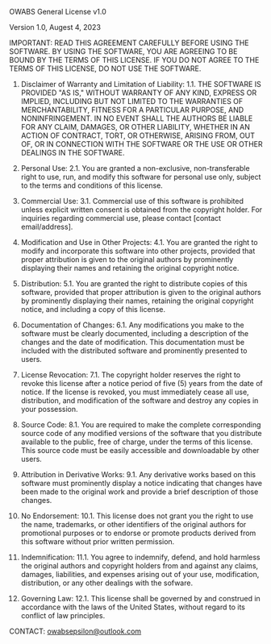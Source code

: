 OWABS General License v1.0

Version 1.0, Augest 4, 2023

IMPORTANT: READ THIS AGREEMENT CAREFULLY BEFORE USING THE SOFTWARE. BY USING THE SOFTWARE, YOU ARE AGREEING TO BE BOUND BY THE TERMS OF THIS LICENSE. IF YOU DO NOT AGREE TO THE TERMS OF THIS LICENSE, DO NOT USE THE SOFTWARE.

1. Disclaimer of Warranty and Limitation of Liability:
   1.1. THE SOFTWARE IS PROVIDED "AS IS," WITHOUT WARRANTY OF ANY KIND, EXPRESS OR IMPLIED, INCLUDING BUT NOT LIMITED TO THE WARRANTIES OF MERCHANTABILITY, FITNESS FOR A PARTICULAR PURPOSE, AND NONINFRINGEMENT. IN NO EVENT SHALL THE AUTHORS BE LIABLE FOR ANY CLAIM, DAMAGES, OR OTHER LIABILITY, WHETHER IN AN ACTION OF CONTRACT, TORT, OR OTHERWISE, ARISING FROM, OUT OF, OR IN CONNECTION WITH THE SOFTWARE OR THE USE OR OTHER DEALINGS IN THE SOFTWARE.

2. Personal Use:
   2.1. You are granted a non-exclusive, non-transferable right to use, run, and modify this software for personal use only, subject to the terms and conditions of this license.
   
3. Commercial Use:
   3.1. Commercial use of this software is prohibited unless explicit written consent is obtained from the copyright holder. For inquiries regarding commercial use, please contact [contact email/address].
   
4. Modification and Use in Other Projects:
   4.1. You are granted the right to modify and incorporate this software into other projects, provided that proper attribution is given to the original authors by prominently displaying their names and retaining the original copyright notice.
   
5. Distribution:
   5.1. You are granted the right to distribute copies of this software, provided that proper attribution is given to the original authors by prominently displaying their names, retaining the original copyright notice, and including a copy of this license.
   
6. Documentation of Changes:
   6.1. Any modifications you make to the software must be clearly documented, including a description of the changes and the date of modification. This documentation must be included with the distributed software and prominently presented to users.
   
7. License Revocation:
   7.1. The copyright holder reserves the right to revoke this license after a notice period of five (5) years from the date of notice. If the license is revoked, you must immediately cease all use, distribution, and modification of the software and destroy any copies in your possession.
   
8. Source Code:
   8.1. You are required to make the complete corresponding source code of any modified versions of the software that you distribute available to the public, free of charge, under the terms of this license. This source code must be easily accessible and downloadable by other users.

9. Attribution in Derivative Works:
   9.1. Any derivative works based on this software must prominently display a notice indicating that changes have been made to the original work and provide a brief description of those changes.

10. No Endorsement:
    10.1. This license does not grant you the right to use the name, trademarks, or other identifiers of the original authors for promotional purposes or to endorse or promote products derived from this software without prior written permission.
    
11. Indemnification:
    11.1. You agree to indemnify, defend, and hold harmless the original authors and copyright holders from and against any claims, damages, liabilities, and expenses arising out of your use, modification, distribution, or any other dealings with the sofware.

12. Governing Law:
    12.1. This license shall be governed by and construed in accordance with the laws of the United States, without regard to its conflict of law principles.

CONTACT:
owabsepsilon@outlook.com
